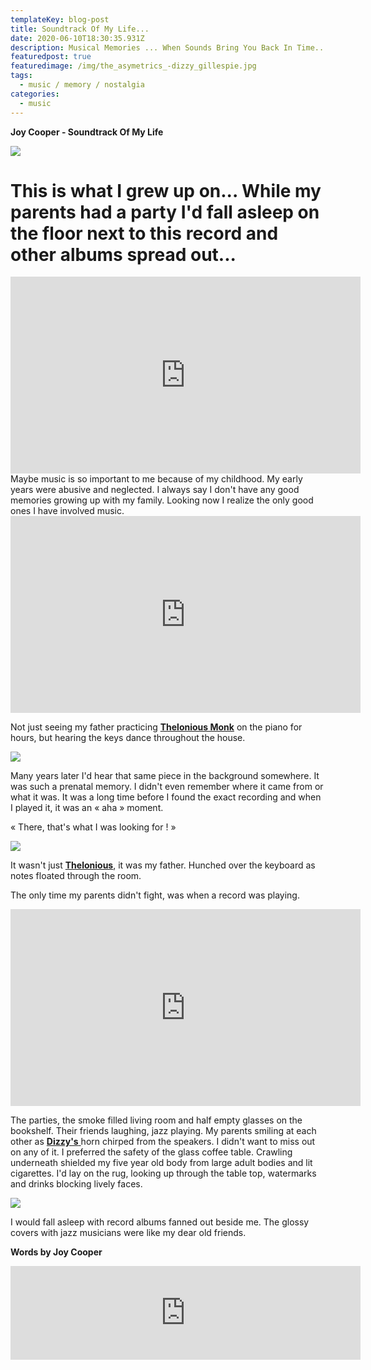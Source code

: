 ```yaml
---
templateKey: blog-post
title: Soundtrack Of My Life...
date: 2020-06-10T18:30:35.931Z
description: Musical Memories ... When Sounds Bring You Back In Time...
featuredpost: true
featuredimage: /img/the_asymetrics_-dizzy_gillespie.jpg
tags:
  - music / memory / nostalgia
categories:
  - music
---
```

**Joy Cooper - Soundtrack Of My Life**

![](/img/thasymetrics_dizzy_gillespie_ridinhighjpg.jpg)

# This is what I grew up on... While my parents had a party I'd fall asleep on the floor next to this record and other albums spread out...

<iframe width="560" height="315" src="https://www.youtube.com/embed/Qoni6Cf6j5A" frameborder="0" allow="accelerometer; autoplay; encrypted-media; gyroscope; picture-in-picture" allowfullscreen></iframe>Maybe music is so important to me because of my childhood. My early years were abusive and neglected. I always say I don't have any good memories growing up with my family. Looking now I realize the only good ones I have involved music.



<iframe width="560" height="315" src="https://www.youtube.com/embed/J4NeSnsY39Q" frameborder="0" allow="accelerometer; autoplay; encrypted-media; gyroscope; picture-in-picture" allowfullscreen></iframe>



Not just seeing my father practicing **[Thelonious Monk](<https://en.wikipedia.org/wiki/Thelonious_Monk)>)** on the piano for hours, but hearing the keys dance throughout the house.

![](/img/theasymetrics_theloniousmonk.jpg)

Many years later I'd hear that same piece in the background somewhere. It was such a prenatal memory. I didn't even remember where it came from or what it was. It was a long time before I found the exact recording and when I played it, it was an « aha » moment.

« There, that's what I was looking for ! »

![](/img/theasymetrics_moseallison.jpg)

It wasn't just **[Thelonious](https://www.youtube.com/watch?v=XjJYeCYO-hA)**, it was my father. Hunched over the keyboard as notes floated through the room.

The only time my parents didn't fight, was when a record was playing.

<iframe width="560" height="315" src="https://www.youtube.com/embed/gg1Wl-NmzWg" frameborder="0" allow="accelerometer; autoplay; encrypted-media; gyroscope; picture-in-picture" allowfullscreen></iframe>

The parties, the smoke filled living room and half empty glasses on the bookshelf. Their friends laughing, jazz playing. My parents smiling at each other as [**Dizzy's** ](<https://en.wikipedia.org/wiki/Dizzy_Gillespie)>) horn chirped from the speakers. I didn't want to miss out on any of it. I preferred the safety of the glass coffee table. Crawling underneath shielded my five year old body from large adult bodies and lit cigarettes. I'd lay on the rug, looking up through the table top, watermarks and drinks blocking lively faces.

![](/img/thasymetrics_dizzy_gillespie_ridinhighjpg.jpg)

I would fall asleep with record albums fanned out beside me. The glossy covers with jazz musicians were like my dear old friends.

**Words by Joy Cooper** 

<iframe width="560" height=stal"315" src="https://www.youtube.com/embed/KtLS24tCDtQ" frameborder="0" allow="accelerometer; autoplay; encrypted-media; gyroscope; picture-in-picture" allowfullscreen></iframe>